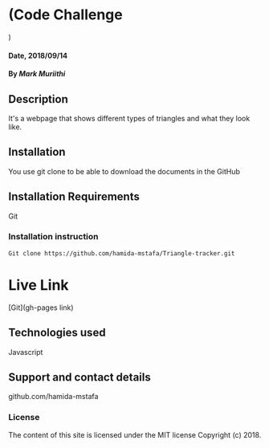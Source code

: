 # (Code Challenge
)

#### Date, 2018/09/14

#### By *Mark Muriithi*

## Description
It's a webpage that shows different types of triangles and what they look like.

## Installation
You use git clone to be able to download the documents in the GitHub

## Installation Requirements
Git

### Installation instruction
```
Git clone https://github.com/hamida-mstafa/Triangle-tracker.git

```

# Live Link
[Git](gh-pages link)

## Technologies used
Javascript

## Support and contact details
github.com/hamida-mstafa

### License
The content of this site is licensed under the MIT license
Copyright (c) 2018.

